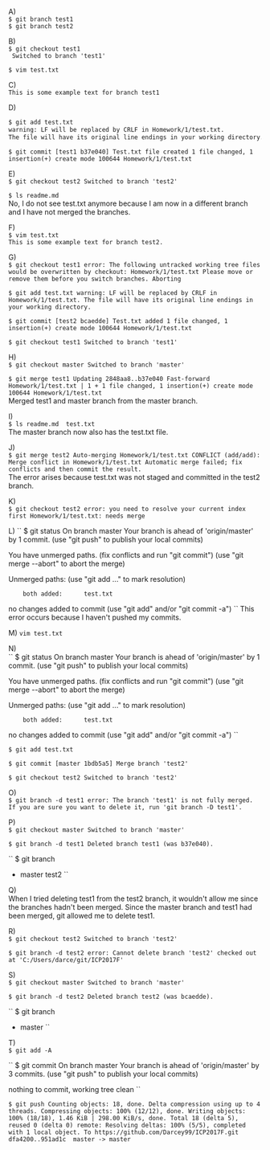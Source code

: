 A)  
`` $ git branch test1 ``   
`` $ git branch test2 ``
    
B)  
`` $ git checkout test1 ``  
`` Switched to branch 'test1'`` 

`` $ vim test.txt ``  

C)  
`` This is some example text for branch test1 ``  

D)  
```sh
$ git add test.txt  
warning: LF will be replaced by CRLF in Homework/1/test.txt.  
The file will have its original line endings in your working directory.   
```  
  
`` $ git commit
[test1 b37e040] Test.txt file created
 1 file changed, 1 insertion(+)
 create mode 100644 Homework/1/test.txt ``  

E)  
`` $ git checkout test2
Switched to branch 'test2' ``  

``$ ls
readme.md ``  
No, I do not see test.txt anymore because I am now in a different branch and I have not merged the branches.  

F)  
`` $ vim test.txt ``  
`` This is some example text for branch test2. ``  

G)  
`` $ git checkout test1
error: The following untracked working tree files would be overwritten by checkout:
        Homework/1/test.txt
Please move or remove them before you switch branches.
Aborting ``  

`` $ git add test.txt
warning: LF will be replaced by CRLF in Homework/1/test.txt.
The file will have its original line endings in your working directory. ``  

`` $ git commit
[test2 bcaedde] Test.txt added
 1 file changed, 1 insertion(+)
 create mode 100644 Homework/1/test.txt ``  

`` $ git checkout test1
Switched to branch 'test1' ``  

H)  
`` $ git checkout master
Switched to branch 'master' ``  

 `` $ git merge test1
Updating 2848aa8..b37e040
Fast-forward
 Homework/1/test.txt | 1 +
 1 file changed, 1 insertion(+)
 create mode 100644 Homework/1/test.txt ``  
Merged test1 and master branch from the master branch.  

I)  
`` $ ls
readme.md  test.txt ``  
The master branch now also has the test.txt file.  

J)  
`` $ git merge test2
Auto-merging Homework/1/test.txt
CONFLICT (add/add): Merge conflict in Homework/1/test.txt
Automatic merge failed; fix conflicts and then commit the result. ``  
The error arises because test.txt was not staged and committed in the test2 branch.  

K)  
`` $ git checkout test2
error: you need to resolve your current index first
Homework/1/test.txt: needs merge ``  

L) 
`` $ git status
On branch master
Your branch is ahead of 'origin/master' by 1 commit.
  (use "git push" to publish your local commits)

You have unmerged paths.
  (fix conflicts and run "git commit")
  (use "git merge --abort" to abort the merge)

Unmerged paths:
  (use "git add <file>..." to mark resolution)

        both added:      test.txt

no changes added to commit (use "git add" and/or "git commit -a") ``
This error occurs because I haven't pushed my commits.  

M) 
`` vim test.txt ``  

N)  
`` $ git status
On branch master
Your branch is ahead of 'origin/master' by 1 commit.
  (use "git push" to publish your local commits)

You have unmerged paths.
  (fix conflicts and run "git commit")
  (use "git merge --abort" to abort the merge)

Unmerged paths:
  (use "git add <file>..." to mark resolution)

        both added:      test.txt

no changes added to commit (use "git add" and/or "git commit -a") ``  

`` $ git add test.txt ``  
  
`` $ git commit
[master 1bdb5a5] Merge branch 'test2' ``  

`` $ git checkout test2
Switched to branch 'test2' ``  

O)  
`` $ git branch -d test1
error: The branch 'test1' is not fully merged.
If you are sure you want to delete it, run 'git branch -D test1'. ``  

P)  
`` $ git checkout master
Switched to branch 'master' ``  

`` $ git branch -d test1
Deleted branch test1 (was b37e040). ``  

`` $ git branch
* master
  test2 ``  

Q)  
When I tried deleting test1 from the test2 branch, it wouldn't allow me since the branches hadn't been merged. Since the master branch and test1 had been merged, git allowed me to delete test1.  

R)  
`` $ git checkout test2
Switched to branch 'test2' ``  
  
`` $ git branch -d test2
error: Cannot delete branch 'test2' checked out at 'C:/Users/darce/git/ICP2017F' ``  

S)  
`` $ git checkout master
Switched to branch 'master' ``  

`` $ git branch -d test2
Deleted branch test2 (was bcaedde). ``  

`` $ git branch
* master ``  

T)  
`` $ git add -A ``  

`` $ git commit
On branch master
Your branch is ahead of 'origin/master' by 3 commits.
  (use "git push" to publish your local commits)

nothing to commit, working tree clean ``  
 
`` $ git push
Counting objects: 18, done.
Delta compression using up to 4 threads.
Compressing objects: 100% (12/12), done.
Writing objects: 100% (18/18), 1.46 KiB | 298.00 KiB/s, done.
Total 18 (delta 5), reused 0 (delta 0)
remote: Resolving deltas: 100% (5/5), completed with 1 local object.
To https://github.com/Darcey99/ICP2017F.git
   dfa4200..951ad1c  master -> master ``     

  



 




  

    


   


  
 


 


  




 



  



 
   






